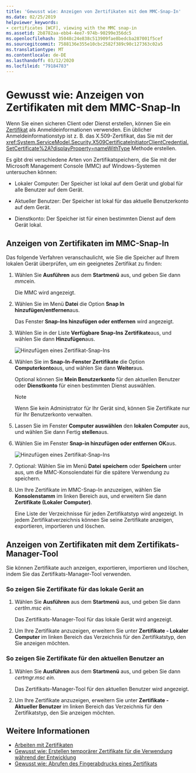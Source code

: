 ```yaml
---
title: 'Gewusst wie: Anzeigen von Zertifikaten mit dem MMC-Snap-In'
ms.date: 02/25/2019
helpviewer_keywords:
- certificates [WCF], viewing with the MMC snap-in
ms.assetid: 2b8782aa-ebb4-4ee7-974b-90299e356dc5
ms.openlocfilehash: 35048c24e838c513909fae8bedcba287001f5cef
ms.sourcegitcommit: 7588136e355e10cbc2582f389c90c127363c02a5
ms.translationtype: MT
ms.contentlocale: de-DE
ms.lasthandoff: 03/12/2020
ms.locfileid: "79184783"
---
```

# <a name="how-to-view-certificates-with-the-mmc-snap-in"></a>Gewusst wie: Anzeigen von Zertifikaten mit dem MMC-Snap-In
Wenn Sie einen sicheren Client oder Dienst erstellen, können Sie ein [Zertifikat](working-with-certificates.md) als Anmeldeinformationen verwenden. Ein üblicher Anmeldeinformationstyp ist z. B. das X.509-Zertifikat, das Sie mit der <xref:System.ServiceModel.Security.X509CertificateInitiatorClientCredential.SetCertificate%2A?displayProperty=nameWithType> Methode erstellen.

Es gibt drei verschiedene Arten von Zertifikatspeichern, die Sie mit der Microsoft Management Console (MMC) auf Windows-Systemen untersuchen können:

- Lokaler Computer: Der Speicher ist lokal auf dem Gerät und global für alle Benutzer auf dem Gerät.

- Aktueller Benutzer: Der Speicher ist lokal für das aktuelle Benutzerkonto auf dem Gerät.

- Dienstkonto: Der Speicher ist für einen bestimmten Dienst auf dem Gerät lokal.

## <a name="view-certificates-in-the-mmc-snap-in"></a>Anzeigen von Zertifikaten im MMC-Snap-In

Das folgende Verfahren veranschaulicht, wie Sie die Speicher auf Ihrem lokalen Gerät überprüfen, um ein geeignetes Zertifikat zu finden:
  
1. Wählen Sie **Ausführen** aus dem **Startmenü** aus, und geben Sie dann *mmc*ein.

    Die MMC wird angezeigt.
  
2. Wählen Sie im Menü **Datei** die Option **Snap In hinzufügen/entfernen**aus.

    Das Fenster **Snap-Ins hinzufügen oder entfernen** wird angezeigt.
  
3. Wählen Sie in der Liste **Verfügbare Snap-Ins** **Zertifikate**aus, und wählen Sie dann **Hinzufügen**aus.  

    ![Hinzufügen eines Zertifikat-Snap-Ins](./media/mmc-add-certificate-snap-in.png)
  
4. Wählen Sie im **Snap-In-Fenster Zertifikate** die Option **Computerkonto**aus, und wählen Sie dann **Weiter**aus.
  
    Optional können Sie **Mein Benutzerkonto** für den aktuellen Benutzer oder **Dienstkonto** für einen bestimmten Dienst auswählen.

    > [!NOTE]
    > Wenn Sie kein Administrator für Ihr Gerät sind, können Sie Zertifikate nur für Ihr Benutzerkonto verwalten.
  
5. Lassen Sie im Fenster **Computer auswählen** den **lokalen Computer** aus, und wählen Sie dann Fertig **stellen**aus.  
  
6. Wählen Sie im Fenster **Snap-in hinzufügen oder entfernen** **OK**aus.  
  
    ![Hinzufügen eines Zertifikat-Snap-Ins](./media/mmc-certificate-snap-in-selected.png)

7. Optional: Wählen Sie im Menü **Datei** **speichern** oder **Speichern** unter aus, um die MMC-Konsolendatei für die spätere Verwendung zu speichern.  

8. Um Ihre Zertifikate im MMC-Snap-In anzuzeigen, wählen Sie **Konsolenstamm** im linken Bereich aus, und erweitern Sie dann **Zertifikate (Lokaler Computer)**.

    Eine Liste der Verzeichnisse für jeden Zertifikatstyp wird angezeigt. In jedem Zertifikatverzeichnis können Sie seine Zertifikate anzeigen, exportieren, importieren und löschen.

## <a name="view-certificates-with-the-certificate-manager-tool"></a>Anzeigen von Zertifikaten mit dem Zertifikats-Manager-Tool

Sie können Zertifikate auch anzeigen, exportieren, importieren und löschen, indem Sie das Zertifikats-Manager-Tool verwenden.

### <a name="to-view-certificates-for-the-local-device"></a>So zeigen Sie Zertifikate für das lokale Gerät an

1. Wählen Sie **Ausführen** aus dem **Startmenü** aus, und geben Sie dann *certlm.msc ein.*

    Das Zertifikats-Manager-Tool für das lokale Gerät wird angezeigt.
  
2. Um Ihre Zertifikate anzuzeigen, erweitern Sie unter **Zertifikate - Lokaler Computer** im linken Bereich das Verzeichnis für den Zertifikatstyp, den Sie anzeigen möchten.

### <a name="to-view-certificates-for-the-current-user"></a>So zeigen Sie Zertifikate für den aktuellen Benutzer an

1. Wählen Sie **Ausführen** aus dem **Startmenü** aus, und geben Sie dann *certmgr.msc ein.*

    Das Zertifikats-Manager-Tool für den aktuellen Benutzer wird angezeigt.
  
2. Um Ihre Zertifikate anzuzeigen, erweitern Sie unter **Zertifikate - Aktueller Benutzer** im linken Bereich das Verzeichnis für den Zertifikatstyp, den Sie anzeigen möchten.

## <a name="see-also"></a>Weitere Informationen

- [Arbeiten mit Zertifikaten](working-with-certificates.md)
- [Gewusst wie: Erstellen temporärer Zertifikate für die Verwendung während der Entwicklung](how-to-create-temporary-certificates-for-use-during-development.md)
- [Gewusst wie: Abrufen des Fingerabdrucks eines Zertifikats](how-to-retrieve-the-thumbprint-of-a-certificate.md)
